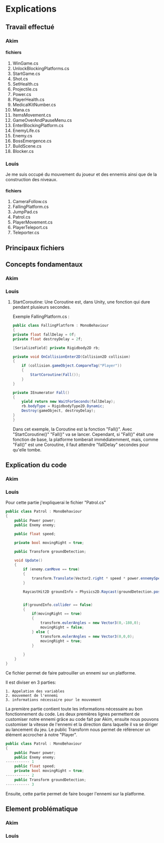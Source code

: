 # Explications

## Travail effectué

### Akim

#### fichiers
1. WinGame.cs
2. UnlockBlockingPlatforms.cs
3. StartGame.cs
4. Shot.cs
5. SetHealth.cs
6. Projectile.cs
7. Power.cs
8. PlayerHealth.cs
9. MedicalKitNumber.cs
10. Mana.cs
11. ItemsMovement.cs
12. GameOverAndPauseMenu.cs
13. EnterBlockingPlatform.cs
14. EnemyLife.cs
15. Enemy.cs
16. BossEmergence.cs
17. BuildScene.cs
18. Blocker.cs
### Louis

Je me suis occupé du mouvement du joueur et des ennemis ainsi que de la construction des niveaux.
#### fichiers
1. CameraFollow.cs
2. FallingPlatform.cs
3. JumpPad.cs
4. Patrol.cs
5. PlayerMovement.cs
6. PlayerTeleport.cs
7. Teleporter.cs

## Principaux fichiers

## Concepts fondamentaux

### Akim

### Louis
1. StartCoroutine:
    Une Coroutine est, dans Unity, une fonction qui dure pendant plusieurs secondes. 

    Exemple FallingPlatform.cs :
    ```C#
    public class FallingPlatform : MonoBehaviour
    {
    private float fallDelay = 0f;
    private float destroyDelay = 2f;

    [SerializeField] private Rigidbody2D rb;

    private void OnCollisionEnter2D(Collision2D collision)
    {
        if (collision.gameObject.CompareTag("Player"))
        {
            StartCoroutine(Fall());
        }
    }

    private IEnumerator Fall()
    {
        yield return new WaitForSeconds(fallDelay);
        rb.bodyType = RigidbodyType2D.Dynamic;
        Destroy(gameObject, destroyDelay);
    }
    }
    ```
    Dans cet exemple, la Coroutine est la fonction "Fall()". Avec "StartCoroutine()" "Fall()" va se lancer. Cependant, si "Fall()" était une fonction de base, la platforme tomberait immédiatemment, mais, comme "Fall()" est une Coroutine, il faut attendre "fallDelay" secondes pour qu'elle tombe.

## Explication du code

### Akim

### Louis
Pour cette partie j'expliquerai le fichier "Patrol.cs"

```C#
public class Patrol : MonoBehaviour
{
    public Power power;
    public Enemy enemy;

    public float speed;

    private bool movingRight = true;

    public Transform groundDetection;

    void Update()
    {
        if (enemy.canMove == true)
        {
            transform.Translate(Vector2.right * speed * power.ennemySpeedMultiplicator * Time.deltaTime);
        }

        RaycastHit2D groundInfo = Physics2D.Raycast(groundDetection.position, Vector2.down, 2f);


        if(groundInfo.collider == false)
        {
            if(movingRight == true)
            {
                transform.eulerAngles = new Vector3(0,-180,0);
                movingRight = false;
            } else {
                transform.eulerAngles = new Vector3(0,0,0);
                movingRight = true;
            }
            
        }
    }
}
``` 
Ce fichier permet de faire patrouiller un ennemi sur un platforme.

Il est diviser en 3 parties:
    
    
    1. Appelation des variables
    2. mouvement de l'ennemi
    3. informations nécessaire pour le mouvement 

La première partie contient toute les informations nécessaire au bon fonctionnement du code. Les deux premières lignes permettent de customiser notre ennemi grâce au code fait par Akim, ensuite nous pouvons customiser la vitesse de l'ennemi et la direction dans laquelle il va se diriger au lancement du jeu. Le public Transform nous permet de référencer un élément accrocher à notre "Player". 
```C#
public class Patrol : MonoBehaviour
{
    public Power power;
    public Enemy enemy;
----------- 1
    public float speed;
    private bool movingRight = true;
----------- 2
    public Transform groundDetection;
----------- 3
``` 

Ensuite, cette partie permet de faire bouger l'ennemi sur la platforme. 
## Element problématique

### Akim

### Louis